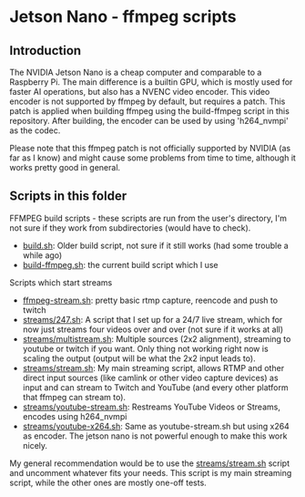 # Jetson Nano - ffmpeg scripts

## Introduction

The NVIDIA Jetson Nano is a cheap computer and comparable to a Raspberry Pi.
The main difference is a builtin GPU, which is mostly used for faster AI operations, but also has a NVENC video encoder.
This video encoder is not supported by ffmpeg by default, but requires a patch.
This patch is applied when building ffmpeg using the build-ffmpeg script in this repository.
After building, the encoder can be used by using 'h264_nvmpi' as the codec.

Please note that this ffmpeg patch is not officially supported by NVIDIA (as far as I know) and might cause some problems from time to time, although it works pretty good in general.

## Scripts in this folder

FFMPEG build scripts - these scripts are run from the user's directory, I'm not sure if they work from subdirectories (would have to check).

- [build.sh](build.sh): Older build script, not sure if it still works (had some trouble a while ago)
- [build-ffmpeg.sh](build-ffmpeg.sh): the current build script which I use

Scripts which start streams

- [ffmpeg-stream.sh](ffmpeg-stream.sh): pretty basic rtmp capture, reencode and push to twitch
- [streams/247.sh](streams/247.sh): A script that I set up for a 24/7 live stream, which for now just streams four videos over and over (not sure if it works at all)
- [streams/multistream.sh](streams/multistream.sh): Multiple sources (2x2 alignment), streaming to youtube or twitch if you want. Only thing not working right now is scaling the output (output will be what the 2x2 input leads to).
- [streams/stream.sh](streams/stream.sh): My main streaming script, allows RTMP and other direct input sources (like camlink or other video capture devices) as input and can stream to Twitch and YouTube (and every other platform that ffmpeg can stream to).
- [streams/youtube-stream.sh](streams/youtube-stream.sh): Restreams YouTube Videos or Streams, encodes using h264_nvmpi
- [streams/youtube-x264.sh](streams/youtube-x264.sh): Same as youtube-stream.sh but using x264 as encoder. The jetson nano is not powerful enough to make this work nicely.

My general recommendation would be to use the [streams/stream.sh](streams/stream.sh) script and uncomment whatever fits your needs.
This script is my main streaming script, while the other ones are mostly one-off tests.
